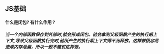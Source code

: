 ## JS基础

#### 什么是闭包? 有什么作用 ?   

##### 当一个内部函数保存到外部时,就会形成闭包。他会拿到父级函数产生的执行期上下文,导致父级函数执行完时,他所产生的执行期上下文得不到释放。这样做很容易造成内存泄漏，所以一般不建议这样做。
